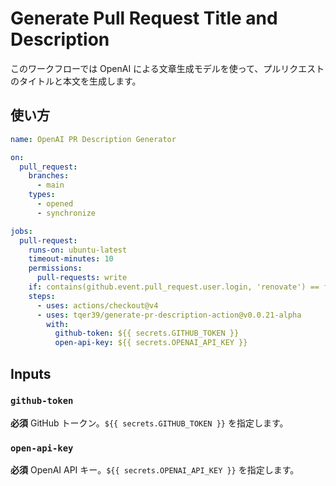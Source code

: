 # Generate Pull Request Title and Description

このワークフローでは OpenAI による文章生成モデルを使って、プルリクエストのタイトルと本文を生成します。

## 使い方

```yaml
name: OpenAI PR Description Generator

on:
  pull_request:
    branches:
      - main
    types:
      - opened
      - synchronize

jobs:
  pull-request:
    runs-on: ubuntu-latest
    timeout-minutes: 10
    permissions:
      pull-requests: write
    if: contains(github.event.pull_request.user.login, 'renovate') == false
    steps:
      - uses: actions/checkout@v4
      - uses: tqer39/generate-pr-description-action@v0.0.21-alpha
        with:
          github-token: ${{ secrets.GITHUB_TOKEN }}
          open-api-key: ${{ secrets.OPENAI_API_KEY }}
```

## Inputs

### `github-token`

**必須** GitHub トークン。`${{ secrets.GITHUB_TOKEN }}` を指定します。

### `open-api-key`

**必須** OpenAI API キー。`${{ secrets.OPENAI_API_KEY }}` を指定します。
